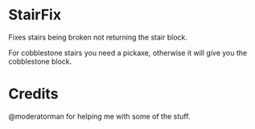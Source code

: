 # StairFix

Fixes stairs being broken not returning the stair block.

For cobblestone stairs you need a pickaxe, otherwise it will give you the cobblestone block.

# Credits

@moderatorman for helping me with some of the stuff.